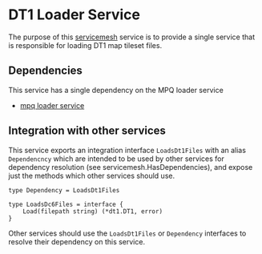 # DT1 Loader Service
The purpose of this [servicemesh](https://github.com/gravestench/servicemesh) service is
to provide a single service that is responsible for loading DT1 map tileset files.

## Dependencies
This service has a single dependency on the MPQ loader service
* [mpq loader service](../mpqLoader)

## Integration with other services
This service exports an integration interface `LoadsDt1Files` with an alias
`Dependencncy` which are intended to be used by other services for dependency
resolution (see servicemesh.HasDependencies), and expose just the methods which
other services should use.
```golang
type Dependency = LoadsDt1Files

type LoadsDc6Files = interface {
    Load(filepath string) (*dt1.DT1, error)
}
```

Other services should use the `LoadsDt1Files` or `Dependency` interfaces to resolve
their dependency on this service.
